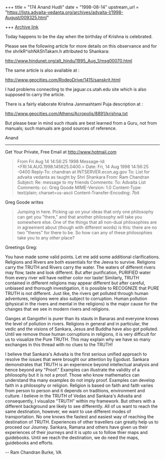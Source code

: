 +++
title = "174 Anand Hudli"
date = "1998-08-14"
upstream_url = "https://lists.advaita-vedanta.org/archives/advaita-l/1998-August/009325.html"

+++
[Archive link](https://lists.advaita-vedanta.org/archives/advaita-l/1998-August/009325.html)

 Today happens to be the day when the birthday of Krishna is
 celebrated.

 Please see the following article for more details on this
 observance and for the shrIkR^ishNAShTakam.h attributed to
 Shankara:

 http://www.hindunet.org/alt_hindu/1995_Aug_1/msg00070.html

 The same article is also available at :

 http://www.geocities.com/RodeoDrive/1415/sanskrit.html

 I had problems connecting to the jaguar.cs.utah.edu site which is
 also supposed to carry the article.

 There is  a fairly elaborate Krishna Janmashtami Puja description
 at :

 http://www.geocities.com/Athens/Acropolis/8891/krishna.txt

 But please bear in mind such rituals are best learned from a
 Guru, not from manuals; such manuals are good sources of reference.


 Anand


______________________________________________________
Get Your Private, Free Email at http://www.hotmail.com

>From  Fri Aug 14 14:56:25 1998
Message-Id: <FRI.14.AUG.1998.145625.0400.>
Date: Fri, 14 Aug 1998 14:56:25 -0400
Reply-To: chandran at INTSERVER.econ.ag.gov
To: List for advaita vedanta as taught by Shri Shankara
        <ADVAITA-L at TAMU.EDU>
From: Ram Chandran <chandran at ECON.AG.GOV>
Subject: Re: message to my friends
Comments: To: Advaita List <advaita-l at tamu.edu>
Comments: cc: Greg Goode <goode at DPW.COM>
MIME-Version: 1.0
Content-Type: text/plain; charset=us-ascii
Content-Transfer-Encoding: 7bit

Greg Goode <goode at DPW.COM> writes

> Jumping in here.  Picking up on your ideas that only one philosophy can get
> you "there," and that another philosophy will take you somewhere else.  One
> of the things that all non-dual philosophies are in agreement about (though
> with different words) is this: there are no two "theres" for there to be.
> So how can any of these philosophies take you to any *other* place?

Greetings Greg:

You have made some valid points. Let me add some additional
clarifications.  Religions and Rivers are both essentials for the Jeeva
to survive.  Religions carry the TRUTH and Rivers carry the water.  The
waters of different rivers may flow, taste  and look different.  But
after purification, PURIFIED water from every river will have neither
color nor taste!  Similarly, TRUTH contained in different religions may
appear different but after careful, unbiased and thorough investigation,
it is possible to RECOGNIZE that PURE TRUTH is not different.  Just
like, the rivers get polluted through human adventures, religions were
also subject to corruption.  Human pollution (physical in the rivers and
mental in the religions) is the major cause for the changes that we see
in modern rivers and religions.

Ganges at Gangothri is purer than its stauts in Banaras and everyone
knows the level of pollution in rivers.  Religions in general and in
particular, the vedic and the visions of Sankara, Jesus and Buddha have
also got polluted. Until we remove those human corruptions in religions,
it is very difficult for us to visualize the Pure TRUTH.  This may
explain why we have so many exchanges in this thread with no clues to
the TRUTH!

I believe that Sankara's Advaita is the first serious unified approach
to resolve the issues that were brought our attention by Egodust.
Sankara demonstrates that TRUTH is an experience beyond intellectual
analysis and hence beyond any "Proof."  Examples can illustrate the
validity of a philosophy but it is not a proof. Those who know
mathematics can understand tha many examples do not imply proof.
Examples can develop faith in a philosophy  or religion.  Religion is
based on faith and faith varies from person to person and it depends on
traditions, environment and culture.  I believe in the TRUTH of Vedas
and Sankara's Advaita and consequently, I visualize "TRUTH" within my
framework. But others with a different background are likely to see
differently.  All of us want to reach the same destination, however, we
want to use different modes of transportation.  No one knows the fastest
and easiest way of reaching the destination of TRUTH.  Experiences of
other travellers can greatly help us to proceed our Journey.  Sankara,
Ramana and others have given us their experiences of their journeys and
it is upto us to follow thier maps and guidebooks.  Until we reach the
destination, we do need the maps, guidebooks and efforts.

--
Ram Chandran
Burke, VA

